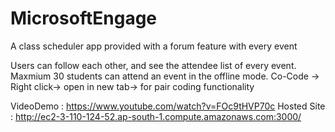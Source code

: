 # MicrosoftEngage
A class scheduler app provided with a forum feature with every event 

Users can follow each other, and see the attendee list of every event.
Maxmium 30 students can attend an event in the offline mode.
Co-Code -> Right click-> open in new tab-> for pair coding functionality

VideoDemo : https://www.youtube.com/watch?v=FOc9tHVP70c
Hosted Site : http://ec2-3-110-124-52.ap-south-1.compute.amazonaws.com:3000/
